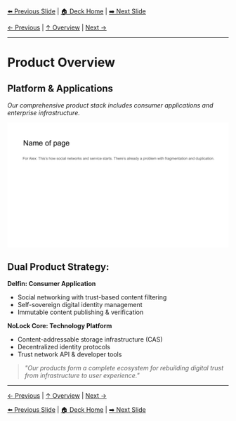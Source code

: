 <!-- Navigation Header -->
[⬅️ Previous Slide](slide05.md) | [🏠 Deck Home](../README.md) | [➡️ Next Slide](slide07.md)

[← Previous](slide05.md) | [↑ Overview](../README.md) | [Next →](slide07.md)

---

# Product Overview

## Platform & Applications

*Our comprehensive product stack includes consumer applications and enterprise infrastructure.*

![Product Overview](../images/slide7.png)


## Dual Product Strategy:

**Delfin: Consumer Application**
- Social networking with trust-based content filtering
- Self-sovereign digital identity management
- Immutable content publishing & verification

**NoLock Core: Technology Platform**
- Content-addressable storage infrastructure (CAS)
- Decentralized identity protocols
- Trust network API & developer tools

> *"Our products form a complete ecosystem for rebuilding digital trust from infrastructure to user experience."*



---

[← Previous](slide05.md) | [↑ Overview](../README.md) | [Next →](slide07.md)



<!-- Navigation Footer -->
[⬅️ Previous Slide](slide05.md) | [🏠 Deck Home](../README.md) | [➡️ Next Slide](slide07.md)